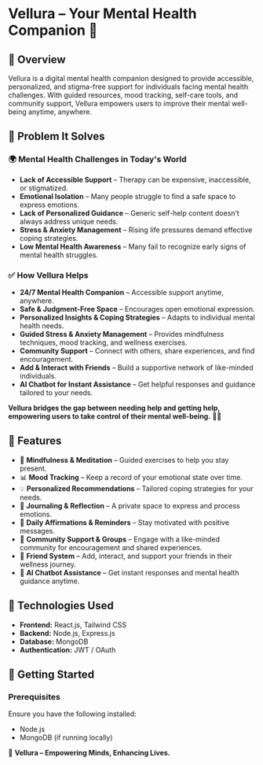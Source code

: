# Vellura – Your Mental Health Companion 💙

## 🌿 Overview
Vellura is a digital mental health companion designed to provide accessible, personalized, and stigma-free support for individuals facing mental health challenges. With guided resources, mood tracking, self-care tools, and community support, Vellura empowers users to improve their mental well-being anytime, anywhere.

## 🚀 Problem It Solves

### 🌍 **Mental Health Challenges in Today's World**
- **Lack of Accessible Support** – Therapy can be expensive, inaccessible, or stigmatized.
- **Emotional Isolation** – Many people struggle to find a safe space to express emotions.
- **Lack of Personalized Guidance** – Generic self-help content doesn’t always address unique needs.
- **Stress & Anxiety Management** – Rising life pressures demand effective coping strategies.
- **Low Mental Health Awareness** – Many fail to recognize early signs of mental health struggles.

### ✅ **How Vellura Helps**
- **24/7 Mental Health Companion** – Accessible support anytime, anywhere.
- **Safe & Judgment-Free Space** – Encourages open emotional expression.
- **Personalized Insights & Coping Strategies** – Adapts to individual mental health needs.
- **Guided Stress & Anxiety Management** – Provides mindfulness techniques, mood tracking, and wellness exercises.
- **Community Support** – Connect with others, share experiences, and find encouragement.
- **Add & Interact with Friends** – Build a supportive network of like-minded individuals.
- **AI Chatbot for Instant Assistance** – Get helpful responses and guidance tailored to your needs.

**Vellura bridges the gap between needing help and getting help, empowering users to take control of their mental well-being.** 💙🌿

## 📌 Features
- 🧘 **Mindfulness & Meditation** – Guided exercises to help you stay present.
- 📊 **Mood Tracking** – Keep a record of your emotional state over time.
- 💡 **Personalized Recommendations** – Tailored coping strategies for your needs.
- 📝 **Journaling & Reflection** – A private space to express and process emotions.
- 🔔 **Daily Affirmations & Reminders** – Stay motivated with positive messages.
- 🤝 **Community Support & Groups** – Engage with a like-minded community for encouragement and shared experiences.
- 👥 **Friend System** – Add, interact, and support your friends in their wellness journey.
- 🤖 **AI Chatbot Assistance** – Get instant responses and mental health guidance anytime.

## 🔧 Technologies Used
- **Frontend:** React.js, Tailwind CSS
- **Backend:** Node.js, Express.js
- **Database:** MongoDB
- **Authentication:** JWT / OAuth


## 📖 Getting Started
### Prerequisites
Ensure you have the following installed:
- Node.js
- MongoDB (if running locally)

💙 **Vellura – Empowering Minds, Enhancing Lives.**
